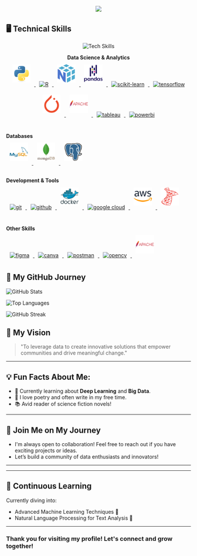 
<!--
**MdNadeemSarwar/MdNadeemSarwar** is a ✨ _special_ ✨ repository because its `README.md` (this file) appears on your GitHub profile.

Here are some ideas to get you started:

- 🔭 I’m currently working on ...
- 🌱 I’m currently learning ...
- 👯 I’m looking to collaborate on ...
- 🤔 I’m looking for help with ...
- 💬 Ask me about ...
- 📫 How to reach me: ...
- 😄 Pronouns: ...
- ⚡ Fun fact: ...
-->
<p align="center">
<!--   <a href="https://github.com/DenverCoder1/readme-typing-svg"> -->
    <p align="center">
  <img src="https://readme-typing-svg.herokuapp.com?color=E22FE4&width=380&height=28&lines=Hi👋+I'm+sana+mailmuri..;;Data+Scientist+and+Analyst;Open-Source+Enthusiast..;Learning+In+Public..;Empowering+Others;Nice+To+Meet+You+....&center=true">
</p>

  
## 🖥️ Technical Skills
<p align="center">
  <!-- Add your title section here with unique color and icon -->
  <img src="https://readme-typing-svg.herokuapp.com?color=00C4FF&width=450&lines=Tech+Stack+as+a+Data+Scientist+and+Analyst!+🔍💻" alt="Tech Skills">
</p>

<!-- Start of your technical icons with added hover effects -->
<p align="center">
  <!-- Data Science & Analytics -->
  <strong>Data Science & Analytics</strong><br>
  <a href="https://www.python.org" target="_blank" rel="noreferrer">
    <img src="https://raw.githubusercontent.com/devicons/devicon/master/icons/python/python-original.svg" alt="python" width="50" height="50" style="margin: 10px;" title="Python">
  </a>
  <a href="https://www.r-project.org/" target="_blank" rel="noreferrer">
    <img src="https://www.vectorlogo.zone/logos/r-project/r-project-icon.svg" alt="R" width="50" height="50" style="margin: 10px;" title="R">
  </a>
  <a href="https://www.numpy.org/" target="_blank" rel="noreferrer">
    <img src="https://raw.githubusercontent.com/devicons/devicon/master/icons/numpy/numpy-original.svg" alt="numpy" width="50" height="50" style="margin: 10px;" title="NumPy">
  </a>
  <a href="https://pandas.pydata.org/" target="_blank" rel="noreferrer">
    <img src="https://raw.githubusercontent.com/devicons/devicon/master/icons/pandas/pandas-original-wordmark.svg" alt="pandas" width="50" height="50" style="margin: 10px;" title="Pandas">
  </a>
  <a href="https://scikit-learn.org/" target="_blank" rel="noreferrer">
    <img src="https://raw.githubusercontent.com/devicons/devicon/master/icons/scikit-learn/scikit-learn-original.svg" alt="scikit-learn" width="50" height="50" style="margin: 10px;" title="Scikit-Learn">
  </a>
  <a href="https://www.tensorflow.org/" target="_blank" rel="noreferrer">
    <img src="https://www.vectorlogo.zone/logos/tensorflow/tensorflow-icon.svg" alt="tensorflow" width="50" height="50" style="margin: 10px;" title="TensorFlow">
  </a>
  <a href="https://pytorch.org/" target="_blank" rel="noreferrer">
    <img src="https://raw.githubusercontent.com/devicons/devicon/master/icons/pytorch/pytorch-original.svg" alt="pytorch" width="50" height="50" style="margin: 10px;" title="PyTorch">
  </a>
  <a href="https://www.apache.org/" target="_blank" rel="noreferrer">
    <img src="https://raw.githubusercontent.com/devicons/devicon/master/icons/apache/apache-original-wordmark.svg" alt="apache" width="50" height="50" style="margin: 10px;" title="Apache">
  </a>
  <a href="https://www.tableau.com/" target="_blank" rel="noreferrer">
    <img src="https://www.vectorlogo.zone/logos/tableau/tableau-icon.svg" alt="tableau" width="50" height="50" style="margin: 10px;" title="Tableau">
  </a>
  <a href="https://powerbi.microsoft.com/en-us/" target="_blank" rel="noreferrer">
    <img src="https://www.vectorlogo.zone/logos/microsoft_powerbi/microsoft_powerbi-icon.svg" alt="powerbi" width="50" height="50" style="margin: 10px;" title="Power BI">
  </a>

  <!-- Databases -->
  <br><strong>Databases</strong><br>
  <a href="https://www.mysql.com/" target="_blank" rel="noreferrer">
    <img src="https://raw.githubusercontent.com/devicons/devicon/master/icons/mysql/mysql-original-wordmark.svg" alt="mysql" width="50" height="50" style="margin: 10px;" title="MySQL">
  </a>
  <a href="https://www.mongodb.com/" target="_blank" rel="noreferrer">
    <img src="https://raw.githubusercontent.com/devicons/devicon/master/icons/mongodb/mongodb-original-wordmark.svg" alt="mongodb" width="50" height="50" style="margin: 10px;" title="MongoDB">
  </a>
  <a href="https://www.postgresql.org/" target="_blank" rel="noreferrer">
    <img src="https://raw.githubusercontent.com/devicons/devicon/master/icons/postgresql/postgresql-original.svg" alt="postgresql" width="50" height="50" style="margin: 10px;" title="PostgreSQL">
  </a>
  
  <!-- Development & Tools -->
  <br><strong>Development & Tools</strong><br>
  <a href="https://git-scm.com/" target="_blank" rel="noreferrer">
    <img src="https://www.vectorlogo.zone/logos/git-scm/git-scm-icon.svg" alt="git" width="50" height="50" style="margin: 10px;" title="Git">
  </a>
  <a href="https://www.github.com" target="_blank" rel="noreferrer">
    <img src="https://www.vectorlogo.zone/logos/github/github-icon.svg" alt="github" width="50" height="50" style="margin: 10px;" title="GitHub">
  </a>
  <a href="https://www.docker.com/" target="_blank" rel="noreferrer">
    <img src="https://raw.githubusercontent.com/devicons/devicon/master/icons/docker/docker-original-wordmark.svg" alt="docker" width="50" height="50" style="margin: 10px;" title="Docker">
  </a>
  <a href="https://cloud.google.com/" target="_blank" rel="noreferrer">
    <img src="https://www.vectorlogo.zone/logos/google_cloud/google_cloud-icon.svg" alt="google cloud" width="50" height="50" style="margin: 10px;" title="Google Cloud">
  </a>
  <a href="https://www.aws.amazon.com/" target="_blank" rel="noreferrer">
    <img src="https://raw.githubusercontent.com/devicons/devicon/master/icons/amazonwebservices/amazonwebservices-original-wordmark.svg" alt="aws" width="50" height="50" style="margin: 10px;" title="AWS">
  </a>
  <a href="https://www.microsoft.com/en-us/sql-server" target="_blank" rel="noreferrer">
    <img src="https://raw.githubusercontent.com/devicons/devicon/master/icons/microsoftsqlserver/microsoftsqlserver-plain.svg" alt="sqlserver" width="50" height="50" style="margin: 10px;" title="SQL Server">
  </a>
  
  <!-- Other Skills -->
  <br><strong>Other Skills</strong><br>
  <a href="https://www.figma.com/" target="_blank" rel="noreferrer">
    <img src="https://www.vectorlogo.zone/logos/figma/figma-icon.svg" alt="figma" width="50" height="50" style="margin: 10px;" title="Figma">
  </a>
  <a href="https://www.canva.com/" target="_blank" rel="noreferrer">
    <img src="https://www.vectorlogo.zone/logos/canva/canva-icon.svg" alt="canva" width="50" height="50" style="margin: 10px;" title="Canva">
  </a>
  <a href="https://www.getpostman.com/" target="_blank" rel="noreferrer">
    <img src="https://www.vectorlogo.zone/logos/getpostman/getpostman-icon.svg" alt="postman" width="50" height="50" style="margin: 10px;" title="Postman">
  </a>
  <a href="https://www.opencv.org/" target="_blank" rel="noreferrer">
    <img src="https://www.vectorlogo.zone/logos/opencv/opencv-icon.svg" alt="opencv" width="50" height="50" style="margin: 10px;" title="OpenCV">
  </a>
  <a href="https://www.apache.org/" target="_blank" rel="noreferrer">
    <img src="https://raw.githubusercontent.com/devicons/devicon/master/icons/apache/apache-original-wordmark.svg" alt="apache" width="50" height="50" style="margin: 10px;" title="Apache">
  </a>
</p>

<!-- Add another personalized title section below -->
<p align="center">
  
## 🌟 My GitHub Journey

![GitHub Stats](https://github-readme-stats.vercel.app/api?username=Sana786900&theme=radical&count_private=true&include_all_commits=true)

![Top Languages](https://github-readme-stats.vercel.app/api/top-langs/?username=Sana786900&theme=radical&layout=compact)

![GitHub Streak](https://github-readme-streak-stats.herokuapp.com/?user=Sana786900&theme=radical&hide_border=false)

## 🌈 My Vision
> "To leverage data to create innovative solutions that empower communities and drive meaningful change."

---


## 💡 Fun Facts About Me:
- 🌱 Currently learning about **Deep Learning** and **Big Data**.
- 🎤 I love poetry and often write in my free time.
- 📚 Avid reader of science fiction novels!

---
## 🤝 Join Me on My Journey
- I'm always open to collaboration! Feel free to reach out if you have exciting projects or ideas.
- Let’s build a community of data enthusiasts and innovators!

---



---

## 🌱 Continuous Learning
Currently diving into:
- Advanced Machine Learning Techniques 🤖
- Natural Language Processing for Text Analysis 📖

---

### Thank you for visiting my profile! Let's connect and grow together! 

